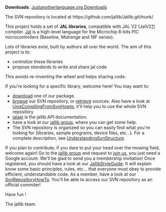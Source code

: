 <td id="wikicontent" class="psdescription">
 <p><strong>Downloads</strong>: <a href="http://justanotherlanguage.org/downloads" rel="nofollow">Justanotherlanguage.org Downloads</a>  </p>
 <p>The SVN repository is located at https://github.com/jallib/Jallib.git/trunk/ </p>
 <p>This project holds a set of <strong>JAL libraries</strong>, compatible with JAL V2 (JalV2<a href="/p/jallib/w/edit/JalV2">?</a>) compiler. <a href="http://en.wikipedia.org/wiki/JAL_%28compiler%29" rel="nofollow">Jal</a> is a high-level language for the Microchip 8-bits PIC microcontrollers (Baseline, Midrange and 18F series). </p>
 <p>Lots of libraries exist, built by authors all over the world. The aim of this project is to: </p>
 <ul>
  <li><i>centralize</i> these libraries </li>
  <li>propose <i>standards</i> to write and share jal code </li>
 </ul>
 <p>This avoids re-inventing the wheel and helps sharing code. </p>
 <p>If you're looking for a specific library, welcome here! You may want to: </p>
 <ul>
  <li><a href="http://justanotherlanguage.org/downloads" rel="nofollow">download</a> one of our package.  </li>
  <li><a href="http://code.google.com/p/jallib/source/browse/" rel="nofollow">browse</a> our SVN repository, or <a href="/p/jallib/wiki/SvnRepositoryHowTo">retrieve</a> sources. Also have a look at <a href="/p/jallib/wiki/UnixCompilingFromSvnHowto">UnixCompilingFromSvnHowto</a>, it'll help you to use the whole SVN repository </li>
  <li><a href="/p/jallib/wiki/JalapiWelcome">jalapi</a> is the jallib API documentation. </li>
  <li>have a look at our <a href="http://groups.google.com/group/jallib" rel="nofollow">jallib group</a>, where you can get some help. </li>
  <li>The SVN repository is organized so you can easily find what you're looking for (libraries, sample programs, device files, etc...). For a complete description, see <a href="/p/jallib/wiki/UnderstandingSvnStructure">UnderstandingSvnStructure</a>. </li>
 </ul>
 <p>If you plan to contribute, if you dare to put your head over the mowing field, welcome again! Go to the <a href="http://groups.google.com/group/jallib" rel="nofollow">jallib group</a> and request to <a href="http://groups.google.com/group/jallib/subscribe" rel="nofollow">join us</a>, you just need a Google account. We'll be glad to send you a membership invitation! Once registered, you should have a look at our <a href="/p/jallib/wiki/JallibStyleGuide">JallibStyleGuide</a>. It will explain know some basic principles, rules, etc... that everyone must obey to provide efficient, understandable code. As a member, have a look at our <a href="/p/jallib/wiki/SvnRepositoryHowTo">SvnRepositoryHowTo</a>. You'll be able to access our SVN repository as an official commiter! </p>
 <p>Have fun !</p> <p>The jallib team. 
 </p></td>